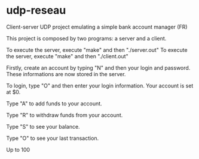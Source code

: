 # udp-reseau
Client-server UDP project emulating a simple bank account manager (FR)

This project is composed by two programs: a server and a client. 

To execute the server, execute "make" and then "./server.out"
To execute the server, execute "make" and then "./client.out"

Firstly, create an account by typing "N" and then your login and password. These informations are now stored in the server.

To login, type "O" and then enter your login information. Your account is set at $0. 

Type "A" to add funds to your account.

Type "R" to withdraw funds from your account.

Type "S" to see your balance.

Type "O" to see your last transaction.

Up to 100
